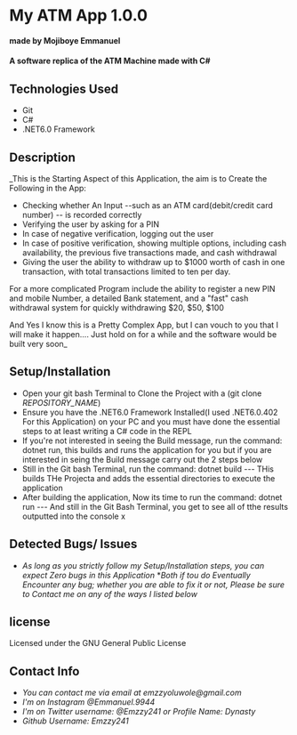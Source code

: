 # My ATM App 1.0.0
#### made by Mojiboye Emmanuel

#### A software replica of the ATM Machine made with C#

## Technologies Used
* Git
* C#
* .NET6.0 Framework

## Description
_This is the Starting Aspect of this Application, the aim is to Create the Following in the App:
* Checking whether An Input --such as an ATM card(debit/credit card number) -- is recorded correctly
* Verifying the user by asking for a PIN
* In case of negative verification, logging out the user
* In case of positive verification, showing multiple options, including cash availability, the previous five transactions made, and cash withdrawal
* Giving the user the ability to withdraw up to $1000 worth of cash in one transaction, with total transactions limited to ten per day.

For a more complicated Program include the ability to register a new PIN and mobile Number, a detailed Bank statement, and a "fast" cash withdrawal system for quickly withdrawing $20, $50, $100

And Yes I know this is a Pretty Complex App, but I can vouch to you that I will make it happen.... Just hold on for a while and the software would be built very soon_

## Setup/Installation
* Open your git bash Terminal to Clone the Project with a (git clone _REPOSITORY_NAME_)
* Ensure you have the .NET6.0 Framework Installed(I used .NET6.0.402 For this Application) on your PC and you must have done the essential steps to at least writing a C# code in the REPL 
* If you're not interested in seeing the Build message, run the command: dotnet run, this builds and runs the application for you but if you are interested in seing the Build message carry out the 2 steps below
* Still in the Git bash Terminal, run the command: dotnet build --- THis builds THe Projecta and adds the essential directories to execute the application
* After building the application, Now its time to run the command: dotnet run --- And still in the Git Bash Terminal, you get to see all of tthe results outputted into the console
x
## Detected Bugs/ Issues
* _As long as you strictly follow my Setup/Installation steps, you can expect Zero bugs in this Application_
*_Both if tou do Eventually Encounter any bug; whether you are able to fix it or not, Please be sure to Contact me on any of the ways I listed below_

## license 
Licensed under the GNU General Public License

## Contact Info
* _You can contact me via email at emzzyoluwole@gmail.com_
* _I'm on Instagram @Emmanuel.9944_
* _I'm on Twitter username: @Emzzy241 or Profile Name: Dynasty_
* _Github Username: Emzzy241_